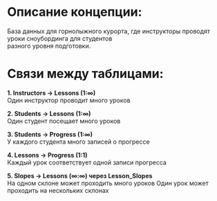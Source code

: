 # Описание концепции:
База данных для горнолыжного курорта, где инструкторы проводят уроки сноубординга для студентов\
разного уровня подготовки.

# Связи между таблицами:
**1. Instructors → Lessons (1:∞)**\
Один инструктор проводит много уроков

**2. Students → Lessons (1:∞)**\
Один студент посещает много уроков

**3. Students → Progress (1:∞)**\
У каждого студента много записей о прогрессе

**4. Lessons → Progress (1:1)**\
Каждый урок соответствует одной записи прогресса

**5. Slopes → Lessons (∞:∞) через Lesson_Slopes**\
На одном склоне может проходить много уроков
Один урок может проходить на нескольких склонах